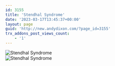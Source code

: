 ```yaml
---
id: 3155
title: 'Stendhal Syndrome'
date: '2023-03-17T13:45:37+00:00'
layout: page
guid: 'http://new.andydixon.com/?page_id=3155'
trx_addons_post_views_count:
    - '1'
---
```


![Stendhal Syndrome](https://i0.wp.com/assets.g8x2.ldn.idrivee2-23.com/posters/Stendhal%20Syndrome%2001.jpg?w=1200&ssl=1 "Stendhal Syndrome")  
![Stendhal Syndrome](https://i0.wp.com/assets.g8x2.ldn.idrivee2-23.com/posters/Stendhal%20Syndrome%2002.jpg?w=1200&ssl=1 "Stendhal Syndrome")